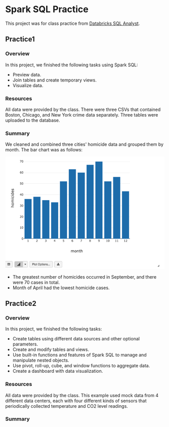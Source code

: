 # Spark SQL Practice
This project was for class practice from [Databricks SQL Analyst](https://academy.databricks.com/sql-analyst).
## Practice1
### Overview
In this project, we finished the following tasks using Spark SQL:
- Preview data.
- Join tables and create temporary views.
- Visualize data.

### Resources
All data were provided by the class. There were three CSVs that contained Boston, Chicago, and New York crime data separately. Three tables were uploaded to the database.

### Summary
We cleaned and combined three cities' homicide data and grouped them by month. The bar chart was as follows:

![](Images/Chart1.png)

- The greatest number of homicides occurred in September, and there were 70 cases in total.
- Month of April had the lowest homicide cases.

## Practice2
### Overview
In this project, we finished the following tasks:
- Create tables using different data sources and other optional parameters.
- Create and modify tables and views.
- Use built-in functions and features of Spark SQL to manage and manipulate nested objects.
- Use pivot, roll-up, cube, and window functions to aggregate data.
- Create a dashboard with data visualization.

### Resources
All data were provided by the class. This example used mock data from 4 different data centers, each with four different kinds of sensors that periodically collected temperature and CO2 level readings.

### Summary